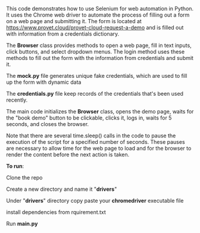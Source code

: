 This code demonstrates how to use Selenium for web automation in Python. It uses the Chrome web driver to automate the process of filling out a form on a web page and submitting it. The form is located at https://www.provet.cloud/provet-cloud-request-a-demo and is filled out with information from a credentials dictionary.

The **Browser** class provides methods to open a web page, fill in text inputs, click buttons, and select dropdown menus. The login method uses these methods to fill out the form with the information from credentials and submit it.

The **mock.py** file generates unique fake credentials, which are used to fill up the form with dynamic data

The **credentials.py** file keep records of the credentials that's been used recently.

The main code initializes the **Browser** class, opens the demo page, waits for the "book demo" button to be clickable, clicks it, logs in, waits for 5 seconds, and closes the browser.

Note that there are several time.sleep() calls in the code to pause the execution of the script for a specified number of seconds. These pauses are necessary to allow time for the web page to load and for the browser to render the content before the next action is taken.


**To run**: 

Clone the repo 

Create a new directory and name it "**drivers**" 

Under "**drivers**" directory copy paste your **chromedriver** executable file

install dependencies from rquirement.txt

Run **main.py**
